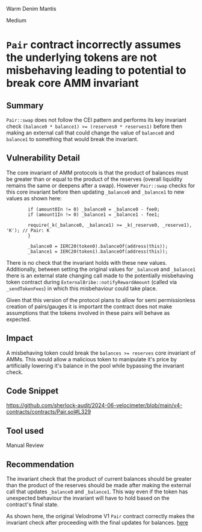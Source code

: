 Warm Denim Mantis

Medium

# `Pair` contract incorrectly assumes the underlying tokens are not misbehaving leading to potential to break core AMM invariant

## Summary
`Pair::swap` does not follow the CEI pattern and performs its key invariant check `(balance0 * balance1) >= (reserves0 * reserves1)` before then making an external call that could change the value of `balance0` and `balance1` to something that would break the invariant.

## Vulnerability Detail
The core invariant of AMM protocols is that the product of balances must be greater than or equal to the product of the reserves (overall liquidity remains the same or deepens after a swap). However `Pair::swap` checks for this core invariant before then updating `_balance0` and `_balance1` to new values as shown here:
```solidity
        if (amount0In != 0) _balance0 = _balance0 - fee0;
        if (amount1In != 0) _balance1 = _balance1 - fee1;

        require(_k(_balance0, _balance1) >= _k(_reserve0, _reserve1), 'K'); // Pair: K
        }
        
        _balance0 = IERC20(token0).balanceOf(address(this)); 
        _balance1 = IERC20(token1).balanceOf(address(this));
```

There is no check that the invariant holds with these new values. Additionally, between setting the original values for `_balance0` and `_balance1` there is an external state changing call made to the potentially misbehaving token contract during `ExternalBribe::notifyRewardAmount` (called via `_sendTokenFees`) in which this misbehaviour could take place. 

Given that this version of the protocol plans to allow for semi permissionless creation of pairs/gauges it is important the contract does not make assumptions that the tokens involved in these pairs will behave as expected.

## Impact
A misbehaving token could break the `balances >= reserves` core invariant of AMMs. This would allow a malicious token to manipulate it's price by artificially lowering it's balance in the pool while bypassing the invariant check.

## Code Snippet
https://github.com/sherlock-audit/2024-06-velocimeter/blob/main/v4-contracts/contracts/Pair.sol#L329

## Tool used

Manual Review

## Recommendation
The invariant check that the product of current balances should be greater than the product of the reserves should be made after making the external call that updates `_balance0` and `_balance1`. This way even if the token has unexpected behaviour the invariant will have to hold based on the contract's final state.

As shown here, the original Velodrome V1 `Pair` contract correctly makes the invariant check after proceeding with the final updates for balances. [here](https://github.com/velodrome-finance/v1/blob/master/contracts/Pair.sol#L365)

